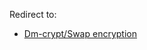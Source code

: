 Redirect to:

*   [Dm-crypt/Swap encryption](/index.php?title=Dm-crypt/Swap_encryption&redirect=no "Dm-crypt/Swap encryption")
